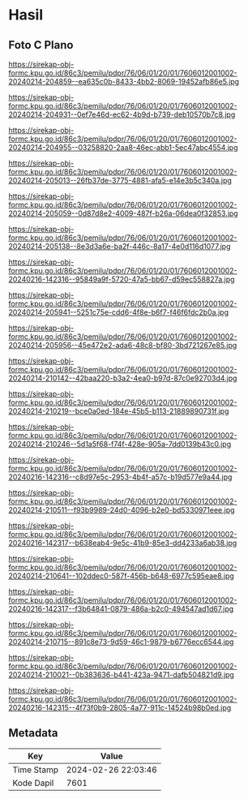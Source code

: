 # Hasil

## Foto C Plano

https://sirekap-obj-formc.kpu.go.id/86c3/pemilu/pdpr/76/06/01/20/01/7606012001002-20240214-204859--ea635c0b-8433-4bb2-8069-19452afb86e5.jpg

https://sirekap-obj-formc.kpu.go.id/86c3/pemilu/pdpr/76/06/01/20/01/7606012001002-20240214-204931--0ef7e46d-ec62-4b9d-b739-deb10570b7c8.jpg

https://sirekap-obj-formc.kpu.go.id/86c3/pemilu/pdpr/76/06/01/20/01/7606012001002-20240214-204955--03258820-2aa8-46ec-abb1-5ec47abc4554.jpg

https://sirekap-obj-formc.kpu.go.id/86c3/pemilu/pdpr/76/06/01/20/01/7606012001002-20240214-205013--26fb37de-3775-4881-afa5-e14e3b5c340a.jpg

https://sirekap-obj-formc.kpu.go.id/86c3/pemilu/pdpr/76/06/01/20/01/7606012001002-20240214-205059--0d87d8e2-4009-487f-b26a-06dea0f32853.jpg

https://sirekap-obj-formc.kpu.go.id/86c3/pemilu/pdpr/76/06/01/20/01/7606012001002-20240214-205138--8e3d3a6e-ba2f-446c-8a17-4e0d116d1077.jpg

https://sirekap-obj-formc.kpu.go.id/86c3/pemilu/pdpr/76/06/01/20/01/7606012001002-20240216-142316--95849a9f-5720-47a5-bb67-d59ec558827a.jpg

https://sirekap-obj-formc.kpu.go.id/86c3/pemilu/pdpr/76/06/01/20/01/7606012001002-20240214-205941--5251c75e-cdd6-4f8e-b6f7-f46f6fdc2b0a.jpg

https://sirekap-obj-formc.kpu.go.id/86c3/pemilu/pdpr/76/06/01/20/01/7606012001002-20240214-205956--45e472e2-ada6-48c8-bf80-3bd721267e85.jpg

https://sirekap-obj-formc.kpu.go.id/86c3/pemilu/pdpr/76/06/01/20/01/7606012001002-20240214-210142--42baa220-b3a2-4ea0-b97d-87c0e92703d4.jpg

https://sirekap-obj-formc.kpu.go.id/86c3/pemilu/pdpr/76/06/01/20/01/7606012001002-20240214-210219--bce0a0ed-184e-45b5-b113-21889890731f.jpg

https://sirekap-obj-formc.kpu.go.id/86c3/pemilu/pdpr/76/06/01/20/01/7606012001002-20240214-210246--5d1a5f68-f74f-428e-905a-7dd0139b43c0.jpg

https://sirekap-obj-formc.kpu.go.id/86c3/pemilu/pdpr/76/06/01/20/01/7606012001002-20240216-142316--c8d97e5c-2953-4b4f-a57c-b19d577e9a44.jpg

https://sirekap-obj-formc.kpu.go.id/86c3/pemilu/pdpr/76/06/01/20/01/7606012001002-20240214-210511--f93b9989-24d0-4096-b2e0-bd5330971eee.jpg

https://sirekap-obj-formc.kpu.go.id/86c3/pemilu/pdpr/76/06/01/20/01/7606012001002-20240216-142317--b638eab4-9e5c-41b9-85e3-dd4233a6ab38.jpg

https://sirekap-obj-formc.kpu.go.id/86c3/pemilu/pdpr/76/06/01/20/01/7606012001002-20240214-210641--102ddec0-587f-456b-b648-6977c595eae8.jpg

https://sirekap-obj-formc.kpu.go.id/86c3/pemilu/pdpr/76/06/01/20/01/7606012001002-20240216-142317--f3b64841-0879-486a-b2c0-494547ad1d67.jpg

https://sirekap-obj-formc.kpu.go.id/86c3/pemilu/pdpr/76/06/01/20/01/7606012001002-20240214-210715--891c8e73-9d59-46c1-9879-b6776ecc6544.jpg

https://sirekap-obj-formc.kpu.go.id/86c3/pemilu/pdpr/76/06/01/20/01/7606012001002-20240214-210021--0b383636-b441-423a-9471-dafb504821d9.jpg

https://sirekap-obj-formc.kpu.go.id/86c3/pemilu/pdpr/76/06/01/20/01/7606012001002-20240216-142315--4f73f0b9-2805-4a77-911c-14524b98b0ed.jpg


## Metadata

| Key        | Value               |
| ---------- | ------------------- |
| Time Stamp | 2024-02-26 22:03:46 |
| Kode Dapil | 7601                |



